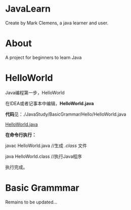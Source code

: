 # JavaLearn

Create by Mark Clemens, a java learner and user.

# About

A project for beginners to learn Java


# HelloWorld

Java编程第一步，HelloWorld

在IDEA或者记事本中编辑，**HelloWorld.java**

**代码**见：./JavaStudy/BasicGrammar/Hello/HelloWorld.java

[HelloWorld.java](./BasicGrammar/Hello/HelloWorld.java)

**在命令行执行：**

javac HelloWorld.java //生成 *.class* 文件

java HelloWorld.class //执行Java程序

执行完成。


# Basic Grammmar

Remains to be updated...

